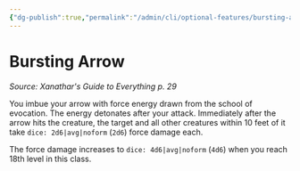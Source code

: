 ```yaml
---
{"dg-publish":true,"permalink":"/admin/cli/optional-features/bursting-arrow-xge/","tags":["compendium/src/5e/xge","optional-feature/as"],"updated":"2025-01-11T15:32:21.775+00:00"}
---
```


# Bursting Arrow
*Source: Xanathar's Guide to Everything p. 29*  

You imbue your arrow with force energy drawn from the school of evocation. The energy detonates after your attack. Immediately after the arrow hits the creature, the target and all other creatures within 10 feet of it take `dice: 2d6|avg|noform` (`2d6`) force damage each.

The force damage increases to `dice: 4d6|avg|noform` (`4d6`) when you reach 18th level in this class.